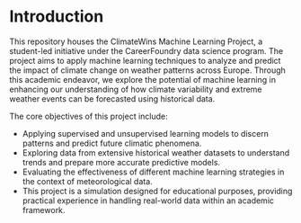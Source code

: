 # Introduction
This repository houses the ClimateWins Machine Learning Project, a student-led initiative under the CareerFoundry data science program. The project aims to apply machine learning techniques to analyze and predict the impact of climate change on weather patterns across Europe. Through this academic endeavor, we explore the potential of machine learning in enhancing our understanding of how climate variability and extreme weather events can be forecasted using historical data.

The core objectives of this project include:

- Applying supervised and unsupervised learning models to discern patterns and predict future climatic phenomena.
- Exploring data from extensive historical weather datasets to understand trends and prepare more accurate predictive models.
- Evaluating the effectiveness of different machine learning strategies in the context of meteorological data.
- This project is a simulation designed for educational purposes, providing practical experience in handling real-world data within an academic framework.
